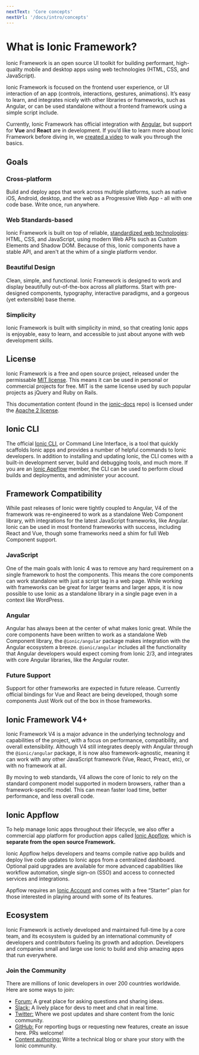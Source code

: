 ```yaml
---
nextText: 'Core concepts'
nextUrl: '/docs/intro/concepts'
---
```


# What is Ionic Framework?

<!-- TOC goes here -->

Ionic Framework is an open source UI toolkit for building performant, high-quality mobile and desktop apps using web technologies (HTML, CSS, and JavaScript).

Ionic Framework is focused on the frontend user experience, or UI interaction of an app (controls, interactions, gestures, animations). It’s easy to learn, and integrates nicely with other libraries or frameworks, such as Angular, or can be used standalone without a frontend framework using a simple script include.

Currently, Ionic Framework has official integration with <a href="https://angular.io/" target="_blank">Angular</a>, but support for <strong>Vue</strong> and <strong>React</strong> are in development. If you’d like to learn more about Ionic Framework before diving in, we <a href="https://youtu.be/p3AN3igqiRc" target="_blank">created a video</a> to walk you through the basics.

## Goals

### Cross-platform

Build and deploy apps that work across multiple platforms, such as native iOS, Android, desktop, and the web as a Progressive Web App - all with one code base. Write once, run anywhere.

### Web Standards-based

Ionic Framework is built on top of reliable, [standardized web technologies](/docs/faq/glossary#web-standards): HTML, CSS, and JavaScript, using
modern Web APIs such as Custom Elements and Shadow DOM. Because of this, Ionic components have a stable API, and aren't at the whim of a single platform vendor.

### Beautiful Design

Clean, simple, and functional. Ionic Framework is designed to work and display beautifully out-of-the-box across all platforms.
Start with pre-designed components, typography, interactive paradigms, and a gorgeous (yet extensible) base theme.

### Simplicity

Ionic Framework is built with simplicity in mind, so that creating Ionic apps is enjoyable, easy to learn, and accessible to just about anyone with web development skills.

## License

Ionic Framework is a free and open source project, released under the permissable <a href="https://opensource.org/licenses/MIT" target="_blank">MIT license</a>. This means it can be used in personal or commercial projects for free. MIT is the same license used by such popular projects as jQuery and Ruby on Rails.

This documentation content (found in the <a href="https://github.com/ionic-team/ionic-docs" target="_blank">ionic-docs</a> repo) is licensed under the <a href="https://www.apache.org/licenses/LICENSE-2.0" target="_blank">Apache 2 license</a>.

## Ionic CLI

The official [Ionic CLI](/docs/cli), or Command Line Interface, is a tool that quickly scaffolds Ionic apps and provides a number of helpful commands to Ionic developers. In addition to installing and updating Ionic, the CLI comes with a built-in development server, build and debugging tools, and much more. If you are an [Ionic Appflow](#ionic-appflow) member, the CLI can be used to perform cloud builds and deployments, and administer your account.

## Framework Compatibility

While past releases of Ionic were tightly coupled to Angular, V4 of the framework was re-engineered to work as a standalone Web Component library, with integrations for the latest JavaScript frameworks, like Angular. Ionic can be used
in most frontend frameworks with success, including React and Vue, though some frameworks need a shim for full Web Component support.

### JavaScript

One of the main goals with Ionic 4 was to remove any hard requirement on a single framework to host the components. This means the core components can work standalone with just a script tag in a web page. While working with frameworks can be great for larger teams and larger apps, it is now possible to use Ionic as a standalone library in a single page even in a context like WordPress.

### Angular

Angular has always been at the center of what makes Ionic great. While the core components have been written to work as a standalone Web Component library, the `@ionic/angular` package makes integration with the Angular ecosystem a breeze. `@ionic/angular` includes all the functionality that Angular developers would expect coming from Ionic 2/3, and integrates with core Angular libraries, like the Angular router.

### Future Support

Support for other frameworks are expected in future release. Currently official bindings for Vue and React are being developed, though some components Just Work out of the box in those frameworks.

## Ionic Framework V4+

Ionic Framework V4 is a major advance in the underlying technology and capabilities of the project, with a focus on performance, compatibility, and overall extensibility. Although V4 still integrates deeply with Angular through the `@ionic/angular` package, it is now also framework-agnostic, meaning it can work with any other JavaScript framework (Vue, React, Preact, etc), or with no framework at all.

By moving to web standards, V4 allows the core of Ionic to rely on the standard component model supported in modern browsers, rather than a framework-specific model. This can mean faster load time, better performance, and less overall code.

## Ionic Appflow

To help manage Ionic apps throughout their lifecycle, we also offer a commercial app platform for production apps called <a href="https://ionicframework.com/appflow" target="_blank">Ionic Appflow</a>, which is <strong>separate from the open source Framework.</strong>

Ionic Appflow helps developers and teams compile native app builds and deploy live code updates to Ionic apps from a centralized dashboard. Optional paid upgrades are available for more advanced capabilities like workflow automation, single sign-on (SSO) and access to connected services and integrations. 

Appflow requires an <a href="https://dashboard.ionicframework.com/signup" target="_blank">Ionic Account</a> and comes with a free “Starter” plan for those interested in playing around with some of its features.

## Ecosystem

Ionic Framework is actively developed and maintained full-time by a core team, and its ecosystem is guided by an international community of developers and contributors fueling its growth and adoption. Developers and companies small and large use Ionic to build and ship amazing apps that run everywhere.

### Join the Community

There are millions of Ionic developers in over 200 countries worldwide. Here are some ways to join:

* <a href="https://forum.ionicframework.com/" target="_blank">Forum:</a> A great place for asking questions and sharing ideas.
* <a href="https://ionicworldwide.herokuapp.com/" target="_blank">Slack:</a> A lively place for devs to meet and chat in real time.
* <a href="https://twitter.com/Ionicframework" target="_blank">Twitter:</a> Where we post updates and share content from the Ionic community.
* <a href="https://github.com/ionic-team/ionic" target="_blank">GitHub:</a> For reporting bugs or requesting new features, create an issue here. PRs welcome!
* <a href="https://ionicframework.com/contributors" target="_blank">Content authoring:</a> Write a technical blog or share your story with the Ionic community.

